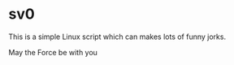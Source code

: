 sv0
===
This is a simple Linux script which can makes lots of funny jorks.

May the Force be with you
